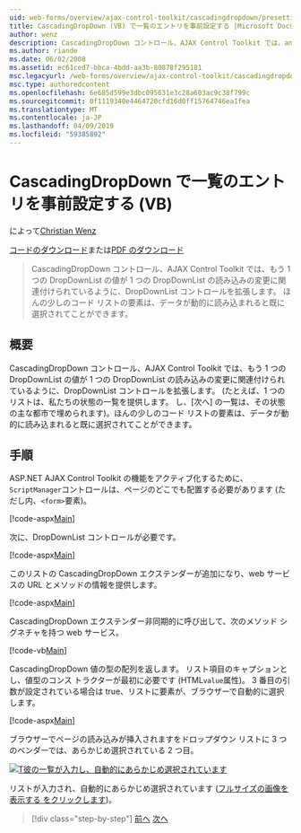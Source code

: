 ```yaml
---
uid: web-forms/overview/ajax-control-toolkit/cascadingdropdown/presetting-list-entries-with-cascadingdropdown-vb
title: CascadingDropDown (VB) で一覧のエントリを事前設定する |Microsoft Docs
author: wenz
description: CascadingDropDown コントロール、AJAX Control Toolkit では、anoth 内の値が 1 つの DropDownList の読み込みの変更に関連付けられているように DropDownList コントロールを拡張しています.
ms.author: riande
ms.date: 06/02/2008
ms.assetid: ec61ced7-bbca-4bdd-aa3b-80878f295181
msc.legacyurl: /web-forms/overview/ajax-control-toolkit/cascadingdropdown/presetting-list-entries-with-cascadingdropdown-vb
msc.type: authoredcontent
ms.openlocfilehash: 6e685d599e3dbc095631e3c28a603ac9c38f799c
ms.sourcegitcommit: 0f1119340e4464720cfd16d0ff15764746ea1fea
ms.translationtype: MT
ms.contentlocale: ja-JP
ms.lasthandoff: 04/09/2019
ms.locfileid: "59385892"
---
```

# <a name="presetting-list-entries-with-cascadingdropdown-vb"></a>CascadingDropDown で一覧のエントリを事前設定する (VB)

によって[Christian Wenz](https://github.com/wenz)

[コードのダウンロード](http://download.microsoft.com/download/9/0/7/907760b1-2c60-4f81-aeb6-ca416a573b0d/cascadingdropdown2.vb.zip)または[PDF のダウンロード](http://download.microsoft.com/download/2/d/c/2dc10e34-6983-41d4-9c08-f78f5387d32b/CascadingDropDown2VB.pdf)

> CascadingDropDown コントロール、AJAX Control Toolkit では、もう 1 つの DropDownList の値が 1 つの DropDownList の読み込みの変更に関連付けられているように、DropDownList コントロールを拡張します。 ほんの少しのコード リストの要素は、データが動的に読み込まれると既に選択されてことができます。


## <a name="overview"></a>概要

CascadingDropDown コントロール、AJAX Control Toolkit では、もう 1 つの DropDownList の値が 1 つの DropDownList の読み込みの変更に関連付けられているように、DropDownList コントロールを拡張します。 (たとえば、1 つのリストは、私たちの状態の一覧を提供します。 し、[次へ] の一覧は、その状態の主な都市で埋められます)。ほんの少しのコード リストの要素は、データが動的に読み込まれると既に選択されてことができます。

## <a name="steps"></a>手順

ASP.NET AJAX Control Toolkit の機能をアクティブ化するために、`ScriptManager`コントロールは、ページのどこでも配置する必要があります (ただし内、`<form>`要素)。

[!code-aspx[Main](presetting-list-entries-with-cascadingdropdown-vb/samples/sample1.aspx)]

次に、DropDownList コントロールが必要です。

[!code-aspx[Main](presetting-list-entries-with-cascadingdropdown-vb/samples/sample2.aspx)]

このリストの CascadingDropDown エクステンダーが追加になり、web サービスの URL とメソッドの情報を提供します。

[!code-aspx[Main](presetting-list-entries-with-cascadingdropdown-vb/samples/sample3.aspx)]

CascadingDropDown エクステンダー非同期的に呼び出して、次のメソッド シグネチャを持つ web サービス。

[!code-vb[Main](presetting-list-entries-with-cascadingdropdown-vb/samples/sample4.vb)]

CascadingDropDown 値の型の配列を返します。 リスト項目のキャプションとし、値型のコンス トラクターが最初に必要です (HTML`value`属性)。 3 番目の引数が設定されている場合は true、リストに要素が、ブラウザーで自動的に選択します。

[!code-aspx[Main](presetting-list-entries-with-cascadingdropdown-vb/samples/sample5.aspx)]

ブラウザーでページの読み込みが挿入されますをドロップダウン リストに 3 つのベンダーでは、あらかじめ選択されている 2 つ目。


[![T彼の一覧が入力し、自動的にあらかじめ選択されています](presetting-list-entries-with-cascadingdropdown-vb/_static/image2.png)](presetting-list-entries-with-cascadingdropdown-vb/_static/image1.png)

リストが入力され、自動的にあらかじめ選択されています ([フルサイズの画像を表示する をクリックします](presetting-list-entries-with-cascadingdropdown-vb/_static/image3.png))。

> [!div class="step-by-step"]
> [前へ](using-cascadingdropdown-with-a-database-vb.md)
> [次へ](using-auto-postback-with-cascadingdropdown-vb.md)
